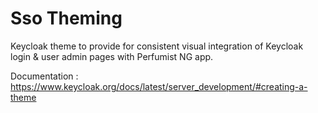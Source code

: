 # Sso Theming

Keycloak theme to provide for consistent visual integration of Keycloak login & user admin pages with Perfumist NG app.

Documentation :
https://www.keycloak.org/docs/latest/server_development/#creating-a-theme